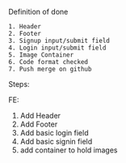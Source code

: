 Definition of done

    1. Header
    2. Footer
    3. Signup input/submit field
    4. Login input/submit field
    5. Image Container
    6. Code format checked
    7. Push merge on github

Steps:

   FE:
   1. Add Header
   2. Add Footer
   3. Add basic login field
   4. Add basic signin field
   5. add container to hold images

